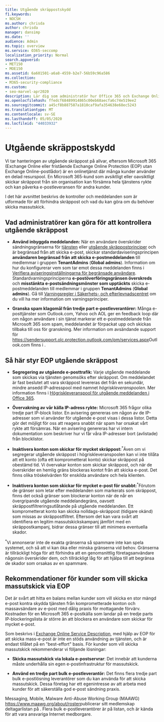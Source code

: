 ```yaml
---
title: Utgående skräppostskydd
f1.keywords:
- NOCSH
ms.author: chrisda
author: chrisda
manager: dansimp
ms.date: ''
audience: Admin
ms.topic: overview
ms.service: O365-seccomp
localization_priority: Normal
search.appverid:
- MET150
- MOE150
ms.assetid: 6a601501-a6a8-4559-b2e7-56b59c96a586
ms.collection:
- M365-security-compliance
ms.custom:
- seo-marvel-apr2020
description: Lär dig som administratör hur Office 365 och Exchange Online Protection (EOP) skyddar kunder från utgående skräppost och vad du kan göra om du behöver skicka massutskick.
ms.openlocfilehash: ffedcf68489914865c00eb68aecfa6c74e519ee2
ms.sourcegitcommit: a45cf8b887587a1810caf9afa354638e68ec5243
ms.translationtype: MT
ms.contentlocale: sv-SE
ms.lasthandoff: 05/05/2020
ms.locfileid: "44033932"
---
```

# <a name="outbound-spam-protection"></a>Utgående skräppostskydd

Vi tar hanteringen av utgående skräppost på allvar, eftersom Microsoft 365 (Exchange Online eller fristående Exchange Online Protection (EOP) utan Exchange Online-postlådor) är en onlinetjänst där många kunder använder en delad resurspool. En Microsoft 365-kund som avsiktligt eller oavsiktligt skickar skräppost från sin organisation kan försämra hela tjänstens rykte och kan påverka e-postleveransen för andra kunder.

I det här avsnittet beskrivs de kontroller och meddelanden som är utformade för att förhindra skräppost och vad du kan göra om du behöver skicka massutskick.

## <a name="what-admins-can-do-to-control-outbound-spam"></a>Vad administratörer kan göra för att kontrollera utgående skräppost

- **Använd inbyggda meddelanden:** När en användare överskrider sändningsgränserna för [tjänsten](https://docs.microsoft.com/office365/servicedescriptions/exchange-online-service-description/exchange-online-limits#sending-limits-across-office-365-options) eller [utgående skräppostprinciper](configure-the-outbound-spam-policy.md) och är begränsad från att skicka e-post, skickar standardaviseringsprincipen **användaren begränsad från att skicka e-postmeddelanden** till medlemmar i gruppen **TenantAdmins** (**Global admins**). Information om hur du konfigurerar vem som tar emot dessa meddelanden finns i [Verifiera aviseringsinställningarna för begränsade användare](removing-user-from-restricted-users-portal-after-spam.md#verify-the-alert-settings-for-restricted-users). Standardvarningsprinciperna **e-postöverföringsgränsen överskreds** och **misstänkta e-postsändningsmönster som upptäckts** skicka e-postmeddelanden till medlemmar i gruppen **TenantAdmins** (**Global admins**). Gå till [Varningsregler i Säkerhets- och efterlevnadscentret](../../compliance/alert-policies.md) om du vill ha mer information om varningsprinciper.

- **Granska spam klagomål från tredje part e-postleverantörer:** Många e-posttjänster som Outlook.com, Yahoo och AOL ger en feedback loop där om någon användare i sin tjänst markerar ett e-postmeddelande från Microsoft 365 som spam, meddelandet är förpackat upp och skickas tillbaka till oss för granskning. Mer information om avsändande support för <https://sendersupport.olc.protection.outlook.com/pm/services.aspx>Outlook.com finns i .

## <a name="how-eop-controls-outbound-spam"></a>Så här styr EOP utgående skräppost

- **Segregering av utgående e-posttrafik:** Varje utgående meddelande som skickas via tjänsten genomsöks efter skräppost. Om meddelandet är fast beslutet att vara skräppost levereras det från en sekundär, mindre ansedd IP-adresspool med namnet _högriskleveranspoolen_. Mer information finns i [Högriskleveranspool för utgående meddelanden i Office 365](high-risk-delivery-pool-for-outbound-messages.md).

- **Övervakning av vår källa IP-adress rykte:** Microsoft 365 frågor olika tredje part IP-block listor. En avisering genereras om någon av de IP-adresser som vi använder för utgående e-post visas i dessa listor. Detta gör det möjligt för oss att reagera snabbt när spam har orsakat vårt rykte att försämras. När en avisering genereras har vi intern dokumentation som beskriver hur vi får våra IP-adresser bort (avlistade) från blocklistor.

- **Inaktivera konton som skickar för mycket skräppost:**<sup>\*</sup>Även om vi segregerar utgående skräppost i högriskleveranspoolen kan vi inte tillåta att ett konto (ofta ett komprometterat konto) skickar skräppost på obestämd tid. Vi övervakar konton som skickar skräppost, och när de överskrider en hemlig gräns blockeras kontot från att skicka e-post. Det finns olika tröskelvärden för enskilda användare och hela klienten.

- **Inaktivera konton som skickar för mycket e-post för snabbt:**<sup>\*</sup>Förutom de gränser som letar efter meddelanden som markerats som skräppost, finns det också gränser som blockerar konton när de når en övergripande utgående meddelandegräns, oavsett skräppostfiltreringsutlåtande på utgående meddelanden. Ett komprometterat konto kan skicka nolldags-skräppost (tidigare okänd) som missas av skräppostfiltret. Eftersom det kan vara svårt att identifiera en legitim massutskickskampanj jämfört med en skräppostkampanj, bidrar dessa gränser till att minimera eventuella skador.

<sup>\*</sup>Vi annonserar inte de exakta gränserna så spammare inte kan spela systemet, och så att vi kan öka eller minska gränserna vid behov. Gränserna är tillräckligt höga för att förhindra att en genomsnittlig företagsanvändare någonsin överskrider dem, och tillräckligt låg för att hjälpa till att begränsa de skador som orsakas av en spammare.

## <a name="recommendations-for-customers-who-want-to-send-mass-mailings-through-eop"></a>Rekommendationer för kunder som vill skicka massutskick via EOP

Det är svårt att hitta en balans mellan kunder som vill skicka en stor mängd e-post kontra skydda tjänsten från komprometterade konton och massavsändare av e-post med dålig praxis för mottagande förvärv. Kostnaden för en Microsoft 365 e-postkälla som landar på en tredje parts IP-blockeringslista är större än att blockera en användare som skickar för mycket e-post.

Som beskrivs i [Exchange Online Service Description](https://docs.microsoft.com/office365/servicedescriptions/exchange-online-service-description/exchange-online-limits), med hjälp av EOP för att skicka mass-e-post är inte en stöds användning av tjänsten, och är endast tillåtet på en "best-effort" basis. För kunder som vill skicka massutskick rekommenderar vi följande lösningar:

- **Skicka massutskick via lokala e-postservrar**: Det innebär att kunderna måste underhålla sin egen e-postinfrastruktur för massutskick.

- **Använd en tredje part bulk e-postleverantör:** Det finns flera tredje part bulk e-postlösning leverantörer som du kan använda för att skicka massutskick. Dessa företag har ett egenintresse av att arbeta med kunder för att säkerställa god e-post sändning praxis.

Messaging, Mobile, Malware Anti-Abuse Working Group (MAAWG) <https://www.maawg.org/about/roster>publicerar sitt medlemskap deltagarlistan på . Flera bulk e-postleverantörer är på listan, och är kända för att vara ansvariga Internet medborgare.
